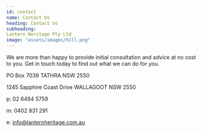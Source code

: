 ```yaml
---
id: contact
name: Contact Us
heading: Contact Us
subheading: 
Lantern Heritage Pty Ltd 
image: "assets/images/hill.png"
---
```



We are more than happy to provide initial consultation and advice at no cost to you. Get in touch today to find out what we can do for you.


PO Box 7039
TATHRA NSW 2550

1245 Sapphire Coast Drive 
WALLAGOOT NSW 2550

p: 02 6494 5759

m: 0402 831 291

e: info@lanternheritage.com.au